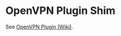 # OpenVPN Plugin Shim

See [OpenVPN Plugin (Wiki)](https://github.com/jkroepke/openvpn-auth-oauth2/wiki/OpenVPN-Plugin).
